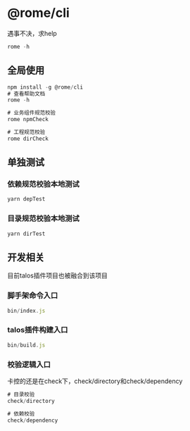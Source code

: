 # @rome/cli
遇事不决，求help
``` js
rome -h 
```

## 全局使用
``` js
npm install -g @rome/cli
# 查看帮助文档
rome -h

# 业务组件规范校验
rome npmCheck

# 工程规范校验
rome dirCheck
```

## 单独测试
### 依赖规范校验本地测试
``` js
yarn depTest
```

### 目录规范校验本地测试
``` js
yarn dirTest
```

## 开发相关
目前talos插件项目也被融合到该项目
### 脚手架命令入口
``` js
bin/index.js
```

### talos插件构建入口
``` js
bin/build.js
```

### 校验逻辑入口
卡控的还是在check下，check/directory和check/dependency
``` js
# 目录校验
check/directory
```
``` js
# 依赖校验
check/dependency
```